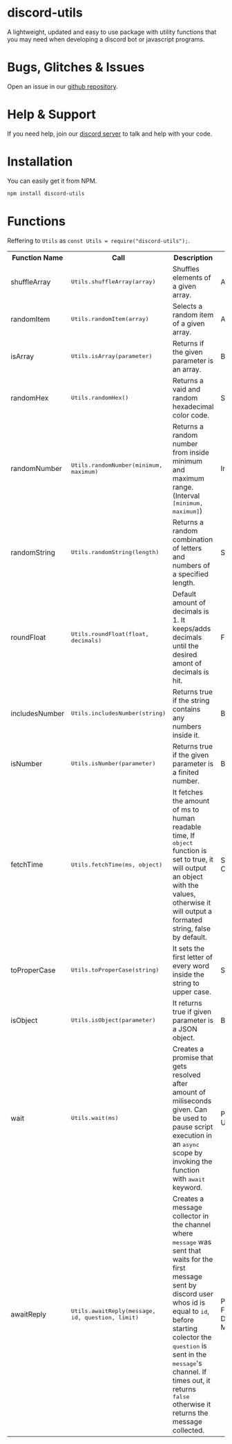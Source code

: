 # discord-utils
A lightweight, updated and easy to use package with utility functions that you may need when developing a discord bot or javascript programs.

# Bugs, Glitches & Issues
Open an issue in our <a href="https://github.com/MrAugu/discord-utils"> github repository</a>.

# Help & Support
If you need help, join our <a href="https://discord.gg/6xR9ruy">discord server</a> to talk and help with your code.

# Installation
You can easily get it from NPM.
```txt
npm install discord-utils
```

# Functions
Reffering to `Utils` as `const Utils = require("discord-utils");`.

<table style="width:100%">
  <tr>
    <th>Function Name</th>
    <th>Call</th> 
    <th>Description</th>
    <th>Output</th>
  </tr>
  <tr>
    <td>shuffleArray</td>
    <td><kbd>Utils.shuffleArray(array)</kbd></td> 
    <td>Shuffles elements of a given array.</td>
    <td>Array</td>
  </tr>
  <tr>
    <td>randomItem</td>
    <td><kbd>Utils.randomItem(array)</kbd></td> 
    <td>Selects a random item of a given array.</td> 
    <td>ArrayItem</td>
  </tr>
  <tr>
    <td>isArray</td>
    <td><kbd>Utils.isArray(parameter)</kbd></td> 
    <td>Returns if the given parameter is an array.</td> 
    <td>Boolean</td>
  </tr>
  <tr>
    <td>randomHex</td>
    <td><kbd>Utils.randomHex()</kbd></td> 
    <td>Returns a vaid and random hexadecimal color code.</td> 
    <td>String</td>
  </tr>
  <tr>
    <td>randomNumber</td>
    <td><kbd>Utils.randomNumber(minimum, maximum)</kbd></td> 
    <td>Returns a random number from inside minimum and maximum range. (Interval <kbd>[minimum, maximum]</kbd>)</td> 
    <td>Integer</td>
  </tr>
  <tr>
    <td>randomString</td>
    <td><kbd>Utils.randomString(length)</kbd></td> 
    <td>Returns a random combination of letters and numbers of a specified length.</td> 
    <td>String</td>
  </tr>
  <tr>
    <td>roundFloat</td>
    <td><kbd>Utils.roundFloat(float, decimals)</kbd></td> 
    <td>Default amount of decimals is 1. It keeps/adds decimals until the desired amont of decimals is hit.</td> 
    <td>Float</td>
  </tr>
  <tr>
    <td>includesNumber</td>
    <td><kbd>Utils.includesNumber(string)</kbd></td> 
    <td>Returns true if the string contains any numbers inside it.</td> 
    <td>Boolean</td>
  </tr>
  <tr>
    <td>isNumber</td>
    <td><kbd>Utils.isNumber(parameter)</kbd></td> 
    <td>Returns true if the given parameter is a finited number.</td> 
    <td>Boolean</td>
  </tr>
  <tr>
    <td>fetchTime</td>
    <td><kbd>Utils.fetchTime(ms, object)</kbd></td> 
    <td>It fetches the amount of ms to human readable time, If <kbd>object</kbd> function is set to true, it will output an object with the values, otherwise it will output a formated string, false by default.</td> 
    <td>String or Object</td>
  </tr>
  <tr>
    <td>toProperCase</td>
    <td><kbd>Utils.toProperCase(string)</kbd></td> 
    <td>It sets the first letter of every word inside the string to upper case.</td> 
    <td>String</td>
  </tr>
  <tr>
    <td>isObject</td>
    <td><kbd>Utils.isObject(parameter)</kbd></td> 
    <td>It returns true if given parameter is a JSON object.</td> 
    <td>Boolean</td>
  </tr>
  <tr>
    <td>wait</td>
    <td><kbd>Utils.wait(ms)</kbd></td> 
    <td>Creates a promise that gets resolved after amount of miliseconds given. Can be used to pause script execution in an <kbd>async</kbd> scope by invoking the function with <kbd>await</kbd> keyword.</td> 
    <td>Promise - Undefined</td>
  </tr>
  <tr>
    <td>awaitReply</td>
    <td><kbd>Utils.awaitReply(message, id, question, limit)</kbd></td> 
    <td>Creates a message collector in the channel where <kbd>message</kbd> was sent that waits for the first message sent by discord user whos id is equal to <kbd>id</kbd>, before starting colector the <kbd>question</kbd> is sent in the <kbd>message</kbd>'s channel. If times out, it returns <kbd>false</kbd> otherwise it returns the message collected.</td> 
    <td>Promise - False or Discord Message</td>
  </tr>
</table>
